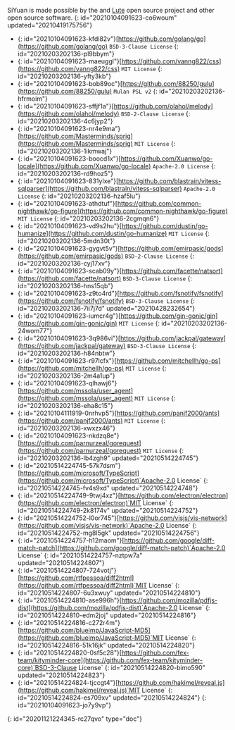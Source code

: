 SiYuan is made possible by the and [Lute](https://github.com/88250/lute) open source project and other open source software.
{: id="20210104091623-co6woum" updated="20210419175756"}

* {: id="20210104091623-kfdi82v"}[https://github.com/golang/go](https://github.com/golang/go) `BSD-3-Clause License`
  {: id="20210203202136-pl9bbym"}
* {: id="20210104091623-maeuggl"}[https://github.com/vanng822/css](https://github.com/vanng822/css) `MIT License`
  {: id="20210203202136-yfty3kb"}
* {: id="20210104091623-bob89oc"}[https://github.com/88250/gulu](https://github.com/88250/gulu) `Mulan PSL v2`
  {: id="20210203202136-hfrmoim"}
* {: id="20210104091623-sffjf1a"}[https://github.com/olahol/melody](https://github.com/olahol/melody) `BSD-2-Clause License`
  {: id="20210203202136-4c6jyp2"}
* {: id="20210104091623-nr4e9ma"}[https://github.com/Masterminds/sprig](https://github.com/Masterminds/sprig) `MIT License`
  {: id="20210203202136-1ikmwaj"}
* {: id="20210104091623-boocd1x"}[https://github.com/Xuanwo/go-locale](https://github.com/Xuanwo/go-locale) `Apache-2.0 License`
  {: id="20210203202136-rd9hoz5"}
* {: id="20210104091623-831ylxe"}[https://github.com/blastrain/vitess-sqlparser](https://github.com/blastrain/vitess-sqlparser) `Apache-2.0 License`
  {: id="20210203202136-hzaf5lu"}
* {: id="20210104091623-athdtuf"}[https://github.com/common-nighthawk/go-figure](https://github.com/common-nighthawk/go-figure) `MIT License`
  {: id="20210203202136-2cgmqn6"}
* {: id="20210104091623-vd9s2hu"}[https://github.com/dustin/go-humanize](https://github.com/dustin/go-humanize) `MIT License`
  {: id="20210203202136-5mdn30t"}
* {: id="20210104091623-gygvt5v"}[https://github.com/emirpasic/gods](https://github.com/emirpasic/gods) `BSD-2-Clause License`
  {: id="20210203202136-cyj17xv"}
* {: id="20210104091623-scab09y"}[https://github.com/facette/natsort](https://github.com/facette/natsort) `BSD-3-Clause License`
  {: id="20210203202136-hns15qb"}
* {: id="20210104091623-z9to4rd"}[https://github.com/fsnotify/fsnotify](https://github.com/fsnotify/fsnotify) `BSD-3-Clause License`
  {: id="20210203202136-7ii7j7d" updated="20210428232654"}
* {: id="20210104091623-iumcr4g"}[https://github.com/gin-gonic/gin](https://github.com/gin-gonic/gin) `MIT License`
  {: id="20210203202136-24wom77"}
* {: id="20210104091623-3q986vi"}[https://github.com/jackpal/gateway](https://github.com/jackpal/gateway) `BSD-3-Clause License`
  {: id="20210203202136-h84nbtw"}
* {: id="20210104091623-r97lcfx"}[https://github.com/mitchellh/go-ps](https://github.com/mitchellh/go-ps) `MIT License`
  {: id="20210203202136-2m4a1up"}
* {: id="20210104091623-qlhawj6"}[https://github.com/mssola/user_agent](https://github.com/mssola/user_agent) `MIT License`
  {: id="20210203202136-eha8c15"}
* {: id="20210104111919-0nrhvp5"}[https://github.com/panjf2000/ants](https://github.com/panjf2000/ants) `MIT License`
  {: id="20210203202136-xwxzx46"}
* {: id="20210104091623-nkdzq8e"}[https://github.com/parnurzeal/gorequest](https://github.com/parnurzeal/gorequest) `MIT License`
  {: id="20210203202136-lb4zgh9" updated="20210514224745"}
* {: id="20210514224745-57k7dsm"}[https://github.com/microsoft/TypeScript](https://github.com/microsoft/TypeScript)`Apache-2.0 License`
  {: id="20210514224745-fv4s9xd" updated="20210514224748"}
* {: id="20210514224749-9twj4xz"}[https://github.com/electron/electron](https://github.com/electron/electron)`MIT License`
  {: id="20210514224749-2k8174v" updated="20210514224752"}
* {: id="20210514224752-l0or745"}[https://github.com/visjs/vis-network](https://github.com/visjs/vis-network)`Apache-2.0 License`
  {: id="20210514224752-mg8l5gk" updated="20210514224756"}
* {: id="20210514224757-h12maom"}[https://github.com/google/diff-match-patch](https://github.com/google/diff-match-patch)`Apache-2.0 License`
  {: id="20210514224757-nztpw7a" updated="20210514224807"}
* {: id="20210514224807-724votj"}[https://github.com/rtfpessoa/diff2html](https://github.com/rtfpessoa/diff2html)`MIT License`
  {: id="20210514224807-6u3xwuy" updated="20210514224810"}
* {: id="20210514224810-ase996h"}[https://github.com/mozilla/pdfjs-dist](https://github.com/mozilla/pdfjs-dist)`Apache-2.0 License`
  {: id="20210514224810-edm2joj" updated="20210514224816"}
* {: id="20210514224816-c272r4m"}[https://github.com/blueimp/JavaScript-MD5](https://github.com/blueimp/JavaScript-MD5)`MIT License`
  {: id="20210514224816-51k16jk" updated="20210514224820"}
* {: id="20210514224820-0sf5c28"}[https://github.com/fex-team/kityminder-core](https://github.com/fex-team/kityminder-core)`BSD-3-Clause License`
  {: id="20210514224820-bimo590" updated="20210514224823"}
* {: id="20210514224824-tjccgt4"}[https://github.com/hakimel/reveal.js](https://github.com/hakimel/reveal.js)`MIT License`
  {: id="20210514224824-es709xv" updated="20210514224824"}
{: id="20210104091623-jo7y9vp"}


{: id="20201121224345-rc27qvo" type="doc"}
